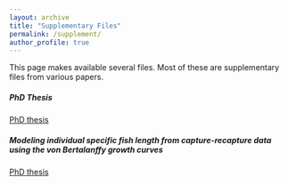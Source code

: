 ```yaml
---
layout: archive
title: "Supplementary Files"
permalink: /supplement/
author_profile: true
---
```


This page makes available several files.  Most of these are supplementary files from various papers.  

##### PhD Thesis
[PhD thesis](/files/PhDThesisrevised.pdf)

##### Modeling individual specific fish length from capture-recapture data using the von Bertalanffy growth curves
[PhD thesis](/files/JAGScodeRangitkeiLengthModels.zip)
